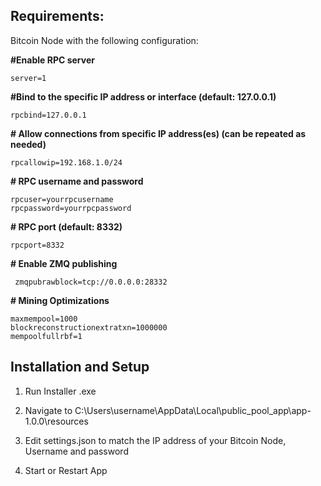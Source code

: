 ## Requirements:

Bitcoin Node with the following configuration:

**#Enable RPC server**

    server=1

 **#Bind to the specific IP address or interface (default: 127.0.0.1)**

    rpcbind=127.0.0.1

**# Allow connections from specific IP address(es) (can be repeated as needed)**

    rpcallowip=192.168.1.0/24

**# RPC username and password**

    rpcuser=yourrpcusername
    rpcpassword=yourrpcpassword

**# RPC port (default: 8332)**

    rpcport=8332
 **# Enable ZMQ publishing**

     zmqpubrawblock=tcp://0.0.0.0:28332

 **# Mining Optimizations**

    maxmempool=1000
    blockreconstructionextratxn=1000000
    mempoolfullrbf=1

    
## Installation and Setup

1. Run Installer .exe

2. Navigate to C:\Users\username\AppData\Local\public_pool_app\app-1.0.0\resources

3. Edit settings.json to match the IP address of your Bitcoin Node, Username and password

4. Start or Restart App
